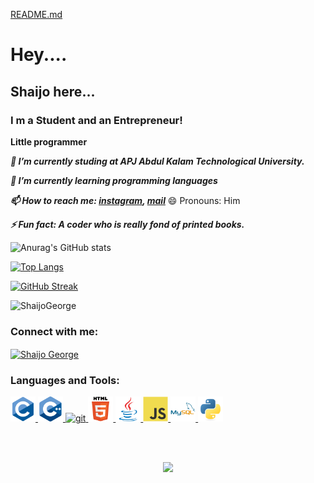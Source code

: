 [README.md](https://github.com/ShaijoGeorge/ShaijoGeorge/files/7190038/README.md)
# Hey....
## Shaijo here...
### I m a Student and an Entrepreneur!
**Little programmer**

***🔭 I’m currently studing at APJ Abdul Kalam Technological University.***

***🌱 I’m currently learning programming languages***

***📫 How to reach me: [instagram](https://www.instagram.com/shaijogeorge/),
                    [mail](shaijokuttikkatt@gmail.com)***
😄 Pronouns: Him

***⚡ Fun fact: A coder who is really fond of printed books.***

![Anurag's GitHub stats](https://github-readme-stats.vercel.app/api?username=ShaijoGeorge&show_icons=true&theme=tokyonight)

[![Top Langs](https://github-readme-stats.vercel.app/api/top-langs/?username=ShaijoGeorge&show_icons=true&theme=tokyonight)](https://github.com/anuraghazra/github-readme-stats)

[![GitHub Streak](https://github-readme-streak-stats.herokuapp.com/?user=ShaijoGeorge&show_icons=true&theme=tokyonight)](https://git.io/streak-stats)



<p align="left"> <img src="https://komarev.com/ghpvc/?username=ShaijoGeorge&label=Profile%20views&color=0e75b6&style=flat" alt="ShaijoGeorge" /> </p>

<h3 align="left">Connect with me:</h3>
<p align="left">
<a href="https://www.linkedin.com/in/shaijogeorge" target="blank"><img align="center" src="https://raw.githubusercontent.com/rahuldkjain/github-profile-readme-generator/master/src/images/icons/Social/linked-in-alt.svg" alt="Shaijo George" height="30" width="40" /></a>
</p>
<h3 align="left">Languages and Tools:</h3>
<p align="left"> <a href="https://www.cprogramming.com/" target="_blank" rel="noreferrer">
<img src="https://raw.githubusercontent.com/devicons/devicon/master/icons/c/c-original.svg" alt="c" width="40" height="40"/> </a> <a href="https://www.w3schools.com/cpp/" target="_blank" rel="noreferrer">
<img src="https://raw.githubusercontent.com/devicons/devicon/master/icons/cplusplus/cplusplus-original.svg" alt="cplusplus" width="40" height="40"/> </a> <a href="https://git-scm.com/" target="_blank" rel="noreferrer">
<img src="https://www.vectorlogo.zone/logos/git-scm/git-scm-icon.svg" alt="git" width="40" height="40"/> </a> <a href="https://www.w3.org/html/" target="_blank" rel="noreferrer"> 
<img src="https://raw.githubusercontent.com/devicons/devicon/master/icons/html5/html5-original-wordmark.svg" alt="html5" width="40" height="40"/> </a> <a href="https://www.java.com" target="_blank" rel="noreferrer"> 
<img src="https://raw.githubusercontent.com/devicons/devicon/master/icons/java/java-original.svg" alt="java" width="40" height="40"/> </a> <a href="https://developer.mozilla.org/en-US/docs/Web/JavaScript" target="_blank" rel="noreferrer"> 
<img src="https://raw.githubusercontent.com/devicons/devicon/master/icons/javascript/javascript-original.svg" alt="javascript" width="40" height="40"/> </a>  <a href="https://www.mysql.com/" target="_blank" rel="noreferrer">
<img src="https://raw.githubusercontent.com/devicons/devicon/master/icons/mysql/mysql-original-wordmark.svg" alt="mysql" width="40" height="40"/> </a>  <a href="https://www.python.org" target="_blank" rel="noreferrer"> 
<img src="https://raw.githubusercontent.com/devicons/devicon/master/icons/python/python-original.svg" alt="python" width="40" height="40"/> </a>  </p>









<br><br>
<p align="center">
   <img src="https://github.com/ShaijoGeorge/ShaijoGeorge/blob/main/0660efe82fa3da42ed56eef013171835.gif?raw=true"  />
    

</p>

